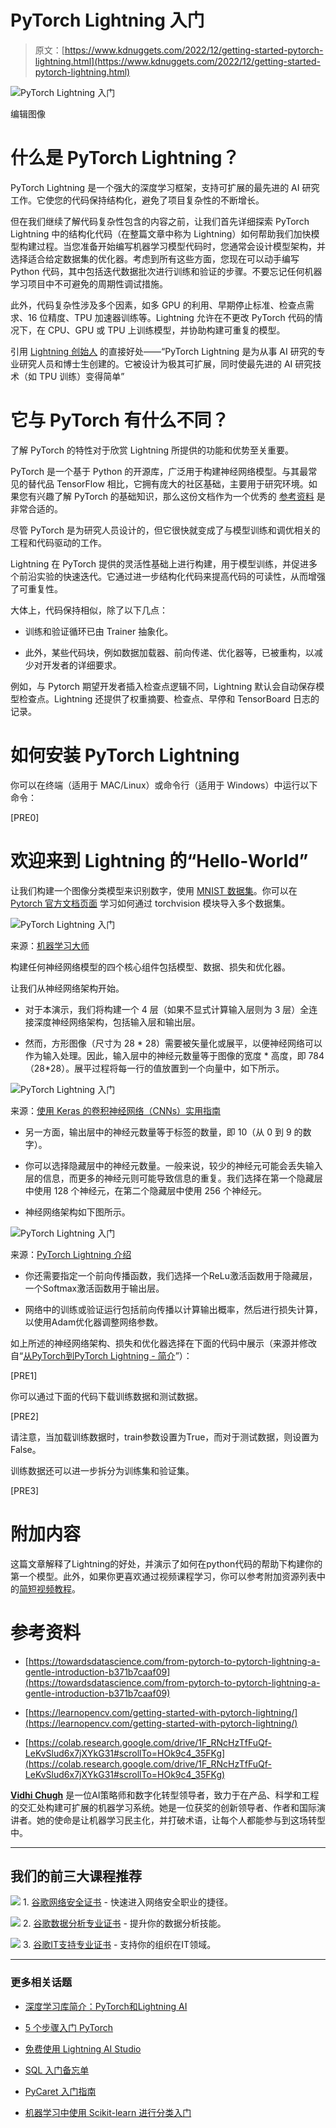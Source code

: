 # PyTorch Lightning 入门

> 原文：[https://www.kdnuggets.com/2022/12/getting-started-pytorch-lightning.html](https://www.kdnuggets.com/2022/12/getting-started-pytorch-lightning.html)

![PyTorch Lightning 入门](../Images/6394c873a8f46f44e1753428841f39c5.png)

编辑图像

# 什么是 PyTorch Lightning？

PyTorch Lightning 是一个强大的深度学习框架，支持可扩展的最先进的 AI 研究工作。它使您的代码保持结构化，避免了项目复杂性的不断增长。

但在我们继续了解代码复杂性包含的内容之前，让我们首先详细探索 PyTorch Lightning 中的结构化代码（在整篇文章中称为 Lightning）如何帮助我们加快模型构建过程。当您准备开始编写机器学习模型代码时，您通常会设计模型架构，并选择适合给定数据集的优化器。考虑到所有这些方面，您现在可以动手编写 Python 代码，其中包括迭代数据批次进行训练和验证的步骤。不要忘记任何机器学习项目中不可避免的周期性调试措施。

此外，代码复杂性涉及多个因素，如多 GPU 的利用、早期停止标准、检查点需求、16 位精度、TPU 加速器训练等。Lightning 允许在不更改 PyTorch 代码的情况下，在 CPU、GPU 或 TPU 上训练模型，并协助构建可重复的模型。

引用 [Lightning 创始人](https://towardsdatascience.com/from-pytorch-to-pytorch-lightning-a-gentle-introduction-b371b7caaf09) 的直接好处——“PyTorch Lightning 是为从事 AI 研究的专业研究人员和博士生创建的。它被设计为极其可扩展，同时使最先进的 AI 研究技术（如 TPU 训练）变得简单”

# 它与 PyTorch 有什么不同？

了解 PyTorch 的特性对于欣赏 Lightning 所提供的功能和优势至关重要。

PyTorch 是一个基于 Python 的开源库，广泛用于构建神经网络模型。与其最常见的替代品 TensorFlow 相比，它拥有庞大的社区基础，主要用于研究环境。如果您有兴趣了解 PyTorch 的基础知识，那么这份文档作为一个优秀的 [参考资料](https://pytorch-lightning.readthedocs.io/en/stable/notebooks/course_UvA-DL/01-introduction-to-pytorch.html) 是非常合适的。

尽管 PyTorch 是为研究人员设计的，但它很快就变成了与模型训练和调优相关的工程和代码驱动的工作。

Lightning 在 PyTorch 提供的灵活性基础上进行构建，用于模型训练，并促进多个前沿实验的快速迭代。它通过进一步结构化代码来提高代码的可读性，从而增强了可重复性。

大体上，代码保持相似，除了以下几点：

+   训练和验证循环已由 Trainer 抽象化。

+   此外，某些代码块，例如数据加载器、前向传递、优化器等，已被重构，以减少对开发者的详细要求。

例如，与 Pytorch 期望开发者插入检查点逻辑不同，Lightning 默认会自动保存模型检查点。Lightning 还提供了权重摘要、检查点、早停和 TensorBoard 日志的记录。

# 如何安装 PyTorch Lightning

你可以在终端（适用于 MAC/Linux）或命令行（适用于 Windows）中运行以下命令：

[PRE0]

# 欢迎来到 Lightning 的“Hello-World”

让我们构建一个图像分类模型来识别数字，使用 [MNIST 数据集](https://www.kaggle.com/competitions/digit-recognizer)。你可以在 [Pytorch 官方文档页面](https://pytorch.org/vision/stable/datasets.html) 学习如何通过 torchvision 模块导入多个数据集。

![PyTorch Lightning 入门](../Images/b380df6642df1155f35bf34938516f55.png)

来源：[机器学习大师](https://machinelearningmastery.com/how-to-develop-a-convolutional-neural-network-from-scratch-for-mnist-handwritten-digit-classification/)

构建任何神经网络模型的四个核心组件包括模型、数据、损失和优化器。

让我们从神经网络架构开始。

+   对于本演示，我们将构建一个 4 层（如果不显式计算输入层则为 3 层）全连接深度神经网络架构，包括输入层和输出层。

+   然而，方形图像（尺寸为 28 * 28）需要被矢量化或展平，以便神经网络可以作为输入处理。因此，输入层中的神经元数量等于图像的宽度 * 高度，即 784（28*28）。展平过程将每一行的值放置到一个向量中，如下所示。

![PyTorch Lightning 入门](../Images/d9bc151e1f993daaf4d882c935374ed7.png)

来源：[使用 Keras 的卷积神经网络（CNNs）实用指南](https://towardsdatascience.com/a-practical-guide-on-convolutional-neural-networks-cnns-with-keras-21421172005e)

+   另一方面，输出层中的神经元数量等于标签的数量，即 10（从 0 到 9 的数字）。

+   你可以选择隐藏层中的神经元数量。一般来说，较少的神经元可能会丢失输入层的信息，而更多的神经元则可能导致信息的重复。我们选择在第一个隐藏层中使用 128 个神经元，在第二个隐藏层中使用 256 个神经元。

+   神经网络架构如下图所示。

![PyTorch Lightning 入门](../Images/8e13e2ef9389df8e4cccf8038a8b4c82.png)

来源：[PyTorch Lightning 介绍](https://colab.research.google.com/drive/1Mowb4NzWlRCxzAFjOIJqUmmk_wAT-XP3#scrollTo=ohJoivXxaIgP)

+   你还需要指定一个前向传播函数，我们选择一个ReLu激活函数用于隐藏层，一个Softmax激活函数用于输出层。

+   网络中的训练或验证运行包括前向传播以计算输出概率，然后进行损失计算，以使用Adam优化器调整网络参数。

如上所述的神经网络架构、损失和优化器选择在下面的代码中展示（来源并修改自“[从PyTorch到PyTorch Lightning - 简介](https://colab.research.google.com/drive/1Mowb4NzWlRCxzAFjOIJqUmmk_wAT-XP3#scrollTo=x83-rnVKT8Wo)”）：

[PRE1]

你可以通过下面的代码下载训练数据和测试数据。

[PRE2]

请注意，当加载训练数据时，train参数设置为True，而对于测试数据，则设置为False。

训练数据还可以进一步拆分为训练集和验证集。

[PRE3]

# 附加内容

这篇文章解释了Lightning的好处，并演示了如何在python代码的帮助下构建你的第一个模型。此外，如果你更喜欢通过视频课程学习，你可以参考附加资源列表中的[简短视频教程](https://www.pytorchlightning.ai/tutorials)。

# 参考资料

+   [https://towardsdatascience.com/from-pytorch-to-pytorch-lightning-a-gentle-introduction-b371b7caaf09](https://towardsdatascience.com/from-pytorch-to-pytorch-lightning-a-gentle-introduction-b371b7caaf09)

+   [https://learnopencv.com/getting-started-with-pytorch-lightning/](https://learnopencv.com/getting-started-with-pytorch-lightning/)

+   [https://colab.research.google.com/drive/1F_RNcHzTfFuQf-LeKvSlud6x7jXYkG31#scrollTo=HOk9c4_35FKg](https://colab.research.google.com/drive/1F_RNcHzTfFuQf-LeKvSlud6x7jXYkG31#scrollTo=HOk9c4_35FKg)

**[Vidhi Chugh](https://vidhi-chugh.medium.com/)** 是一位AI策略师和数字化转型领导者，致力于在产品、科学和工程的交汇处构建可扩展的机器学习系统。她是一位获奖的创新领导者、作者和国际演讲者。她的使命是让机器学习民主化，并打破术语，让每个人都能参与到这场转型中。

* * *

## 我们的前三大课程推荐

![](../Images/0244c01ba9267c002ef39d4907e0b8fb.png) 1\. [谷歌网络安全证书](https://www.kdnuggets.com/google-cybersecurity) - 快速进入网络安全职业的捷径。

![](../Images/e225c49c3c91745821c8c0368bf04711.png) 2\. [谷歌数据分析专业证书](https://www.kdnuggets.com/google-data-analytics) - 提升你的数据分析技能。

![](../Images/0244c01ba9267c002ef39d4907e0b8fb.png) 3\. [谷歌IT支持专业证书](https://www.kdnuggets.com/google-itsupport) - 支持你的组织在IT领域。

* * *

### 更多相关话题

+   [深度学习库简介：PyTorch和Lightning AI](https://www.kdnuggets.com/introduction-to-deep-learning-libraries-pytorch-and-lightning-ai)

+   [5 个步骤入门 PyTorch](https://www.kdnuggets.com/5-steps-getting-started-pytorch)

+   [免费使用 Lightning AI Studio](https://www.kdnuggets.com/using-lightning-ai-studio-for-free)

+   [SQL 入门备忘单](https://www.kdnuggets.com/2022/08/getting-started-sql-cheatsheet.html)

+   [PyCaret 入门指南](https://www.kdnuggets.com/2022/11/getting-started-pycaret.html)

+   [机器学习中使用 Scikit-learn 进行分类入门](https://www.kdnuggets.com/getting-started-with-scikit-learn-for-classification-in-machine-learning)
